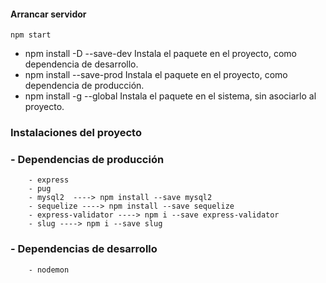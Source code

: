 

#### Arrancar servidor

    npm start

- npm install -D	--save-dev	Instala el paquete en el proyecto, como dependencia de desarrollo.
- npm install	--save-prod	    Instala el paquete en el proyecto, como dependencia de producción.
- npm install -g	--global	Instala el paquete en el sistema, sin asociarlo al proyecto.


### Instalaciones del proyecto

 ### - Dependencias de producción
        - express
        - pug
        - mysql2  ----> npm install --save mysql2
        - sequelize ----> npm install --save sequelize
        - express-validator ----> npm i --save express-validator
        - slug ----> npm i --save slug


  ### - Dependencias de desarrollo
        - nodemon
